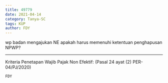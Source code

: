 ```yaml
---
title: 49779
date: 2021-04-14
category: Tanya-SC
tags: KUP
author: FDY
---
```


wp badan mengajukan NE apakah harus memenuhi ketentuan penghapusan NPWP?

---

Kriteria Penetapan Wajib Pajak Non Efektif: (Pasal 24 ayat (2) PER-04/PJ/2020)

`FDY`
